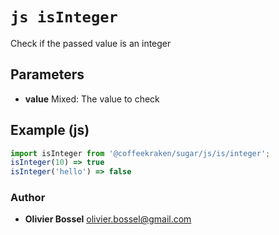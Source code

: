 


<!-- @namespace    sugar.js.is -->
<!-- @name    isInteger -->

# ```js isInteger ```


Check if the passed value is an integer

## Parameters

- **value**  Mixed: The value to check



## Example (js)

```js
import isInteger from '@coffeekraken/sugar/js/is/integer';
isInteger(10) => true
isInteger('hello') => false
```


### Author
- **Olivier Bossel** <a href="mailto:olivier.bossel@gmail.com">olivier.bossel@gmail.com</a> 



